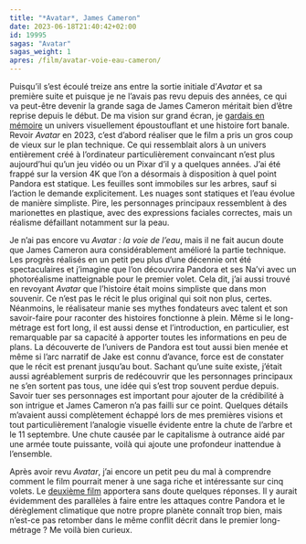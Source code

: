 ```yaml
---
title: "*Avatar*, James Cameron"
date: 2023-06-18T21:40:42+02:00
id: 19995 
sagas: "Avatar"
sagas_weight: 1
apres: /film/avatar-voie-eau-cameron/
---
```


Puisqu’il s’est écoulé treize ans entre la sortie initiale d’*Avatar* et sa première suite et puisque je ne l’avais pas revu depuis des années, ce qui va peut-être devenir la grande saga de James Cameron méritait bien d’être reprise depuis le début. De ma vision sur grand écran, je [gardais en mémoire](https://voiretmanger.fr/avatar-cameron/) un univers visuellement époustouflant et une histoire fort banale. Revoir *Avatar* en 2023, c’est d’abord réaliser que le film a pris un gros coup de vieux sur le plan technique. Ce qui ressemblait alors à un univers entièrement créé à l’ordinateur particulièrement convaincant n’est plus aujourd’hui qu’un jeu vidéo ou un Pixar d’il y a quelques années. J’ai été frappé sur la version 4K que l’on a désormais à disposition à quel point Pandora est statique. Les feuilles sont immobiles sur les arbres, sauf si l’action le demande explicitement. Les nuages sont statiques et l’eau évolue de manière simpliste. Pire, les personnages principaux ressemblent à des marionettes en plastique, avec des expressions faciales correctes, mais un réalisme défaillant notamment sur la peau.

Je n’ai pas encore vu *Avatar : la voie de l’eau*, mais il ne fait aucun doute que James Cameron aura considérablement amélioré la partie technique. Les progrès réalisés en un petit peu plus d’une décennie ont été spectaculaires et j’imagine que l’on découvrira Pandora et ses Na’vi avec un photoréalisme inatteignable pour le premier volet. Cela dit, j’ai aussi trouvé en revoyant *Avatar* que l’histoire était moins simpliste que dans mon souvenir. Ce n’est pas le récit le plus original qui soit non plus, certes. Néanmoins, le réalisateur manie ses mythes fondateurs avec talent et son savoir-faire pour raconter des histoires fonctionne à plein. Même si le long-métrage est fort long, il est aussi dense et l’introduction, en particulier, est remarquable par sa capacité à apporter toutes les informations en peu de plans. La découverte de l’univers de Pandora est tout aussi bien menée et même si l’arc narratif de Jake est connu d’avance, force est de constater que le récit est prenant jusqu’au bout. Sachant qu’une suite existe, j’était aussi agréablement surpris de redécouvrir que les personnages principaux ne s’en sortent pas tous, une idée qui s’est trop souvent perdue depuis. Savoir tuer ses personnages est important pour ajouter de la crédibilité à son intrigue et James Cameron n’a pas failli sur ce point. Quelques détails m’avaient aussi complètement échappé lors de mes premières visions et tout particulièrement l’analogie visuelle évidente entre la chute de l’arbre et le 11 septembre. Une chute causée par le capitalisme à outrance aidé par une armée toute puissante, voilà qui ajoute une profondeur inattendue à l’ensemble.

Après avoir revu *Avatar*, j’ai encore un petit peu du mal à comprendre comment le film pourrait mener à une saga riche et intéressante sur cinq volets. Le [deuxième film](https://nicolasfurno.fr/film/avatar-voie-eau-cameron/) apportera sans doute quelques réponses. Il y aurait évidemment des parallèles à faire entre les attaques contre Pandora et le dérèglement climatique que notre propre planète connaît trop bien, mais n’est-ce pas retomber dans le même conflit décrit dans le premier long-métrage ? Me voilà bien curieux. 


